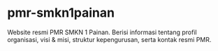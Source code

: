 # pmr-smkn1painan
Website resmi PMR SMKN 1 Painan.  Berisi informasi tentang profil organisasi, visi &amp; misi, struktur kepengurusan,  serta kontak resmi PMR.
